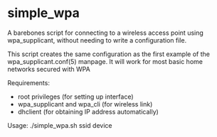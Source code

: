 # simple\_wpa
A barebones script for connecting to a wireless access point using
wpa\_supplicant, without needing to write a configuration file.

This script creates the same configuration as the first example of the
wpa\_supplicant.conf(5) manpage. It will work for most basic home networks
secured with WPA

Requirements:
- root privileges (for setting up interface)
- wpa\_supplicant and wpa\_cli (for wireless link)
- dhclient (for obtaining IP address automatically)

Usage: ./simple\_wpa.sh ssid device
